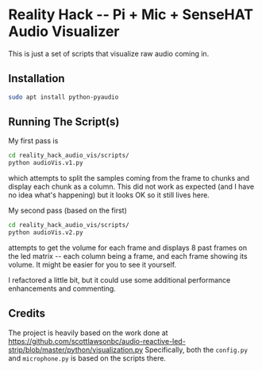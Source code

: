 # Reality Hack -- Pi + Mic + SenseHAT Audio Visualizer

This is just a set of scripts that visualize raw audio coming in.
## Installation
```bash
sudo apt install python-pyaudio
```

## Running The Script(s)
My first pass is
```bash
cd reality_hack_audio_vis/scripts/
python audioVis.v1.py
```
which attempts to split the samples coming from the frame to chunks and display each chunk as a column.
This did not work as expected (and I have no idea what's happening) but it looks OK so it still lives here.

My second pass (based on the first)
```bash
cd reality_hack_audio_vis/scripts/
python audioVis.v2.py
```
attempts to get the volume for each frame and displays 8 past frames on the led matrix -- each column being a frame,
and each frame showing its volume. It might be easier for you to see it yourself.

I refactored a little bit, but it could use some additional performance enhancements and commenting.

## Credits
The project is heavily based on the work done at https://github.com/scottlawsonbc/audio-reactive-led-strip/blob/master/python/visualization.py
Specifically, both the `config.py` and `microphone.py` is based on the scripts there.
